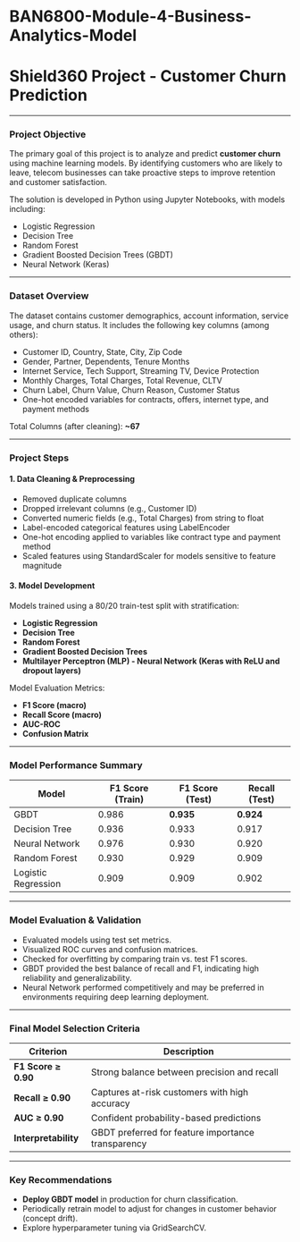 # BAN6800-Module-4-Business-Analytics-Model
# Shield360 Project - Customer Churn Prediction
---
### Project Objective

The primary goal of this project is to analyze and predict **customer churn** using machine learning models. By identifying customers who are likely to leave, telecom businesses can take proactive steps to improve retention and customer satisfaction.

The solution is developed in Python using Jupyter Notebooks, with models including:
- Logistic Regression
- Decision Tree
- Random Forest
- Gradient Boosted Decision Trees (GBDT)
- Neural Network (Keras)

---
### Dataset Overview

The dataset contains customer demographics, account information, service usage, and churn status. It includes the following key columns (among others):

- Customer ID, Country, State, City, Zip Code
- Gender, Partner, Dependents, Tenure Months
- Internet Service, Tech Support, Streaming TV, Device Protection
- Monthly Charges, Total Charges, Total Revenue, CLTV
- Churn Label, Churn Value, Churn Reason, Customer Status
- One-hot encoded variables for contracts, offers, internet type, and payment methods

Total Columns (after cleaning): **~67**

---
### Project Steps

#### 1. Data Cleaning & Preprocessing
- Removed duplicate columns
- Dropped irrelevant columns (e.g., Customer ID)
- Converted numeric fields (e.g., Total Charges) from string to float
- Label-encoded categorical features using LabelEncoder
- One-hot encoding applied to variables like contract type and payment method
- Scaled features using StandardScaler for models sensitive to feature magnitude

#### 3. Model Development
Models trained using a 80/20 train-test split with stratification:
- **Logistic Regression**
- **Decision Tree**
- **Random Forest**
- **Gradient Boosted Decision Trees**
- **Multilayer Perceptron (MLP) - Neural Network (Keras with ReLU and dropout layers)**

Model Evaluation Metrics:
- **F1 Score (macro)**
- **Recall Score (macro)**
- **AUC-ROC**
- **Confusion Matrix**

---

### Model Performance Summary

| Model             | F1 Score (Train) | F1 Score (Test) | Recall (Test) |
|------------------|------------------|------------------|----------------|
| GBDT              | 0.986            | **0.935**         | **0.924**        |
| Decision Tree     | 0.936            | 0.933            | 0.917          |
| Neural Network    | 0.976            | 0.930            | 0.920          |
| Random Forest     | 0.930            | 0.929            | 0.909          |
| Logistic Regression | 0.909          | 0.909            | 0.902          |

---

### Model Evaluation & Validation

- Evaluated models using test set metrics.
- Visualized ROC curves and confusion matrices.
- Checked for overfitting by comparing train vs. test F1 scores.
- GBDT provided the best balance of recall and F1, indicating high reliability and generalizability.
- Neural Network performed competitively and may be preferred in environments requiring deep learning deployment.

---

### Final Model Selection Criteria

| Criterion               | Description |
|------------------------|-------------|
| **F1 Score ≥ 0.90**    | Strong balance between precision and recall |
| **Recall ≥ 0.90**      | Captures at-risk customers with high accuracy |
| **AUC ≥ 0.90**         | Confident probability-based predictions |
| **Interpretability**   | GBDT preferred for feature importance transparency |

---

### Key Recommendations

- **Deploy GBDT model** in production for churn classification.
- Periodically retrain model to adjust for changes in customer behavior (concept drift).
- Explore hyperparameter tuning via GridSearchCV.
